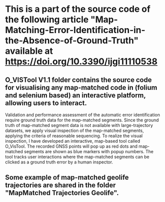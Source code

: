 # This is a part of the source code of the following article "Map-Matching-Error-Identification-in-the-Absence-of-Ground-Truth" available at https://doi.org/10.3390/ijgi11110538

## O_VISTool V1.1 folder contains the source code for visualising any map-matched code in (folium and selenium based) an interactive platform, allowing users to interact. 

Validation and performance assessment of the automatic error identification require ground truth data for the map-matched segments.
Since the ground truth of map-matched segment data is not available with large-trajectory datasets, we apply visual inspection of the map-matched segments, applying the criteria of reasonable sequencing. To realize the visual inspection, I have developed an interactive, map-based tool called O_VisTool. 
The recorded GNSS points will pop up as red dots and map-matched segments are shown as blue markers with popup numbers. 
The tool tracks user interactions where the map-matched segments can be clicked as a ground truth error by a human inspector.

## Some example of map-matched geolife trajectories are shared in the folder "MapMatched Trajectories Geolife".
